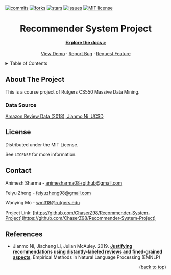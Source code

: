 <div id="top"></div>

[![commits](https://badgen.net/github/commits/ChaserZ98/Recommender-System-Project/main)](https://GitHub.com/ChaserZ98/Recommender-System-Project/graphs/commit-activity)
[![forks](https://badgen.net/github/forks/ChaserZ98/Recommender-System-Project)](https://GitHub.com/ChaserZ98/Recommender-System-Project/network/members)
[![stars](https://badgen.net/github/stars/ChaserZ98/Recommender-System-Project)](https://GitHub.com/ChaserZ98/Recommender-System-Project/stargazers)
[![issues](https://badgen.net/github/issues/ChaserZ98/Recommender-System-Project)](https://GitHub.com/ChaserZ98/Recommender-System-Project/issues/)
[![MIT license](https://img.shields.io/badge/License-MIT-blue.svg)](https://lbesson.mit-license.org/)

<div align="center">
  <h1 align="center">Recommender System Project</h1>
  <p align="center">
    <a href="https://GitHub.com/ChaserZ98/Recommender-System-Project"><strong>Explore the docs »</strong></a>
    <br />
    <br />
    <a href="https://GitHub.com/ChaserZ98/Recommender-System-Project">View Demo</a>
    ·
    <a href="https://GitHub.com/ChaserZ98/Recommender-System-Project/issues">Report Bug</a>
    ·
    <a href="https://GitHub.com/ChaserZ98/Recommender-System-Project/issues">Request Feature</a>
  </p>
</div>

<details>
  <summary>Table of Contents</summary>
  <ol>
    <li>
      <a href="#about-the-project">About The Project</a>
      <ul>
        <li><a href="#data-source">Data Source</a></li>
      </ul>
    </li>
    <li><a href="#license">License</a></li>
    <li><a href="#contact">Contact</a></li>
  </ol>
</details>

## About The Project

This is a course project of Rutgers CS550 Massive Data Mining.


### Data Source
[Amazon Review Data (2018), Jianmo Ni, UCSD](https://nijianmo.github.io/amazon/index.html)


## License

Distributed under the MIT License.

See `LICENSE` for more information.

## Contact

Animesh Sharma - [animesharma08+github@gmail.com](mailto:animesharma08+github@gmail.com)

Feiyu Zheng - [feiyuzheng98@gmail.com](mailto:feiyuzheng98@gmail.com)

Wanying Mo - [wm318@rutgers.edu](mailto:wm318@rutgers.edu)

Project Link: [https://github.com/ChaserZ98/Recommender-System-Project](https://github.com/ChaserZ98/Recommender-System-Project)

## References
* Jianmo Ni, Jiacheng Li, Julian McAuley. 2019. [**Justifying recommendations using distantly-labeled reviews and fined-grained aspects**](https://cseweb.ucsd.edu//~jmcauley/pdfs/emnlp19a.pdf). Empirical Methods in Natural Language Processing (EMNLP)

<p align="right">(<a href="#top">back to top</a>)</p>